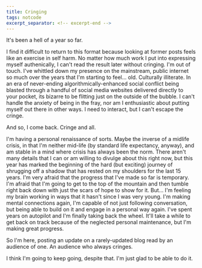 ```yaml
---
title: Cringing
tags: notcode
excerpt_separator: <!-- excerpt-end -->
---
```


It's been a hell of a year so far.

<!-- excerpt-end -->

I find it difficult to return to this format because looking at former posts feels like an exercise
in self harm. No matter how much work I put into expressing myself authenically, I can't read the
result later without cringing. I'm out of touch. I've whittled down my presence on the mainstream,
public internet so much over the years that I'm starting to feel... old. Culturally illiterate. In
an era of never-ending algorithmically-enhanced social conflict being blasted through a handful of
social media websites delivered directly to your pocket, its bizarre to be flitting just on the
outside of the bubble. I can't handle the anxiety of being in the fray, nor am I enthusiastic about
putting myself out there in other ways. I need to interact, but I can't escape the cringe.

And so, I come back. Cringe and all.

I'm having a personal renaissance of sorts. Maybe the inverse of a midlife crisis, in that I'm
neither mid-life (by standard life expectancy, anyway), and am stable in a mind where crisis has
always been the norm. There aren't many details that I can or am willing to divulge about this right
now, but this year has marked the beginning of the hard (but exciting) journey of shrugging off a
shadow that has rested on my shoulders for the last 15 years. I'm very afraid that the progress that
I've made so far is temporary. I'm afraid that I'm going to get to the top of the mountain and then
tumble right back down with just the scars of hope to show for it. But... I'm feeling my brain
working in ways that it hasn't since I was very young. I'm making mental connections again, I'm
capable of not just following conversation, but being able to build on it and engage in a personal
way again. I've spent years on autopilot and I'm finally taking back the wheel. It'll take a while
to get back on track because of the neglected personal maintenance, but I'm making great progress.

So I'm here, posting an update on a rarely-updated blog read by an audience of one. An audience who
always cringes.

I think I'm going to keep going, despite that. I'm just glad to be able to do it.
